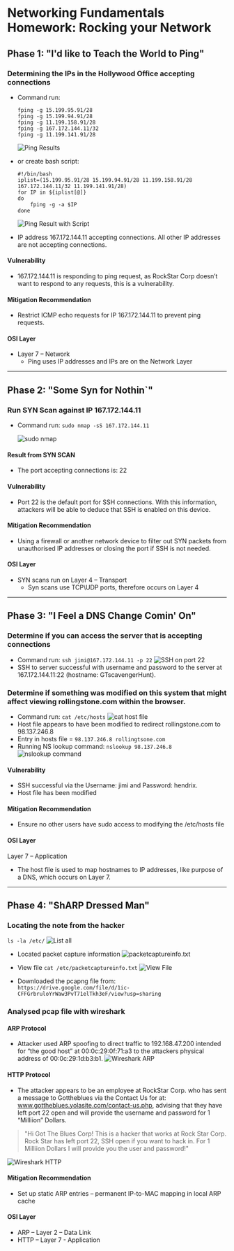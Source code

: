 # Networking Fundamentals Homework: Rocking your Network
## Phase 1: "I'd like to Teach the World to Ping"
### Determining the IPs in the Hollywood Office accepting connections
- Command run:
    ```
    fping -g 15.199.95.91/28
    fping -g 15.199.94.91/28
    fping -g 11.199.158.91/28
    fping -g 167.172.144.11/32
    fping -g 11.199.141.91/28
    ```
    ![Ping Results](./Images/PingResults.png)
-	or create bash script:
    ```
    #!/bin/bash
    iplist=(15.199.95.91/28 15.199.94.91/28 11.199.158.91/28 167.172.144.11/32 11.199.141.91/28)
    for IP in ${iplist[@]}
    do
        fping -g -a $IP
    done
    ```

    ![Ping Result with Script](./Images/PingResultsScript.png)

-	IP address 167.172.144.11 accepting connections. All other IP addresses are not accepting connections.

#### Vulnerability
- 167.172.144.11 is responding to ping request, as RockStar Corp doesn’t want to respond to any requests, this is a vulnerability.

#### Mitigation Recommendation
- Restrict ICMP echo requests for IP 167.172.144.11 to prevent ping requests.
#### OSI Layer
- Layer 7 – Network
    - Ping uses IP addresses and IPs are on the Network Layer

---

## Phase 2: "Some Syn for Nothin`"
### Run SYN Scan against IP 167.172.144.11
- Command run:
    `sudo nmap -sS 167.172.144.11`
    
    ![sudo nmap](./Images/sudo_nmap.png)

#### Result from SYN SCAN
- The port accepting connections is: 22

#### Vulnerability
- Port 22 is the default port for SSH connections. With this information, attackers will be able to deduce that SSH is enabled on this device.

#### Mitigation Recommendation
- Using a firewall or another network device to filter out SYN packets from unauthorised IP addresses or closing the port if SSH is not needed.

#### OSI Layer
- SYN scans run on Layer 4 – Transport
    - Syn scans use TCP\UDP ports, therefore occurs on Layer 4 

---

## Phase 3: "I Feel a DNS Change Comin' On"
### Determine if you can access the server that is accepting connections
-	Command run:
`ssh jimi@167.172.144.11 -p 22`
![SSH on port 22](./Images/ssh.png)
-	SSH to server successful with username and password to the server at 167.172.144.11:22 (hostname: GTscavengerHunt).
### Determine if something was modified on this system that might affect viewing rollingstone.com within the browser.
-	Command run:
`cat /etc/hosts`
![cat host file](./Images/cat_host.png)
-	Host file appears to have been modified to redirect rollingstone.com to 98.137.246.8
-	Entry in hosts file = `98.137.246.8 rollingtsone.com`
-	Running NS lookup command:
`nslookup 98.137.246.8`
![nslookup command](./Images/nslookup.png)
#### Vulnerability
-	SSH successful via the Username: jimi and Password: hendrix.
-	Host file has been modified
#### Mitigation Recommendation
- Ensure no other users have sudo access to modifying the /etc/hosts file
#### OSI Layer
Layer 7 – Application
- The host file is used to map hostnames to IP addresses, like purpose of a DNS, which occurs on Layer 7.
 
---

## Phase 4: "ShARP Dressed Man"
### Locating the note from the hacker
`ls -la /etc/`
![List all](./Images/lsla.png)

- Located packet capture information
![packetcaptureinfo.txt](./Images/packet_capture_info.png)

- View file
`cat /etc/packetcaptureinfo.txt`
![View File](./Images/cat_pcitxt.png)

-	Downloaded the pcapng file from: 
`https://drive.google.com/file/d/1ic-CFFGrbruloYrWaw3PvT71elTkh3eF/view?usp=sharing`


### Analysed pcap file with wireshark
#### ARP Protocol
- Attacker used ARP spoofing to direct traffic to 192.168.47.200 intended for “the good host” at 00:0c:29:0f:71:a3 to the attackers physical address of 00:0c:29:1d:b3:b1.
![Wireshark ARP](./Images/arp.png)
 
#### HTTP Protocol
- The attacker appears to be an employee at RockStar Corp. who has sent a message to Gottheblues via the Contact Us for at: www.gottheblues.yolasite.com/contact-us.php, advising that they have left port 22 open and will provide the username and password for 1 “Milliion” Dollars.
> "Hi Got The Blues Corp!  This is a hacker that works at Rock Star Corp.  Rock Star has left port 22, SSH open if you want to hack in.  For 1 Milliion Dollars I will provide you the user and password!"

![Wireshark HTTP](./Images/http_content.png)

#### Mitigation Recommendation
- Set up static ARP entries – permanent IP-to-MAC mapping in local ARP cache

#### OSI Layer
-	ARP – Layer 2 – Data Link
-	HTTP – Layer 7 - Application
